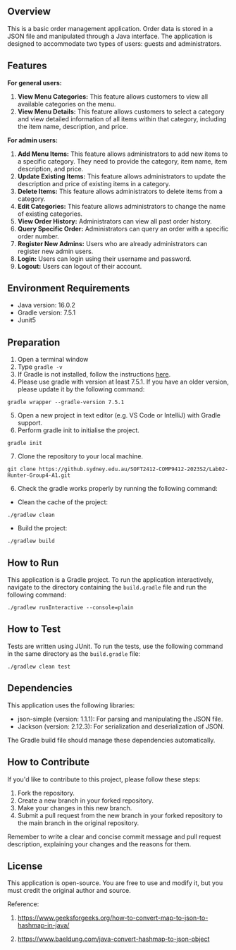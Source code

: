 ## Overview

This is a basic order management application. Order data is stored in a JSON file and manipulated through a Java interface. The application is designed to accommodate two types of users: guests and administrators.

## Features

**For general users:**

1. **View Menu Categories:** This feature allows customers to view all available categories on the menu.
2. **View Menu Details:** This feature allows customers to select a category and view detailed information of all items within that category, including the item name, description, and price.

**For admin users:**

1. **Add Menu Items:** This feature allows administrators to add new items to a specific category. They need to provide the category, item name, item description, and price.
2. **Update Existing Items:** This feature allows administrators to update the description and price of existing items in a category.
3. **Delete Items:** This feature allows administrators to delete items from a category.
4. **Edit Categories:** This feature allows administrators to change the name of existing categories.
5. **View Order History:** Administrators can view all past order history.
6. **Query Specific Order:** Administrators can query an order with a specific order number.
7. **Register New Admins:** Users who are already administrators can register new admin users.
8. **Login:** Users can login using their username and password.
9. **Logout:** Users can logout of their account.

## Environment Requirements

- Java version: 16.0.2
- Gradle version: 7.5.1
- Junit5

## Preparation
1. Open a terminal window
2. Type `gradle -v`
3. If Gradle is not installed, follow the instructions [here](https://gradle.org/install/). 
4. Please use gradle with version at least 7.5.1. If you have an older version, please update it by the following command:
```
gradle wrapper --gradle-version 7.5.1
```
5. Open a new project in text editor (e.g. VS Code or IntelliJ) with Gradle support.
6. Perform gradle init to initialise the project.
```
gradle init
```
7. Clone the repository to your local machine.
```
git clone https://github.sydney.edu.au/SOFT2412-COMP9412-2023S2/Lab02-Hunter-Group4-A1.git
```
6. Check the gradle works properly by running the following command:
- Clean the cache of the project:
```
./gradlew clean
```
- Build the project:
```
./gradlew build
```

## How to Run

This application is a Gradle project. To run the application interactively, navigate to the directory containing the `build.gradle` file and run the following command:
```
./gradlew runInteractive --console=plain
```

## How to Test

Tests are written using JUnit. To run the tests, use the following command in the same directory as the `build.gradle` file:

```
./gradlew clean test
```

## Dependencies

This application uses the following libraries:

- json-simple (version: 1.1.1): For parsing and manipulating the JSON file.
- Jackson (version: 2.12.3): For serialization and deserialization of JSON.

The Gradle build file should manage these dependencies automatically.

## How to Contribute

If you'd like to contribute to this project, please follow these steps:

1. Fork the repository.
2. Create a new branch in your forked repository.
3. Make your changes in this new branch.
4. Submit a pull request from the new branch in your forked repository to the main branch in the original repository.

Remember to write a clear and concise commit message and pull request description, explaining your changes and the reasons for them.

## License

This application is open-source. You are free to use and modify it, but you must credit the original author and source.

Reference:
1. https://www.geeksforgeeks.org/how-to-convert-map-to-json-to-hashmap-in-java/

2. https://www.baeldung.com/java-convert-hashmap-to-json-object

